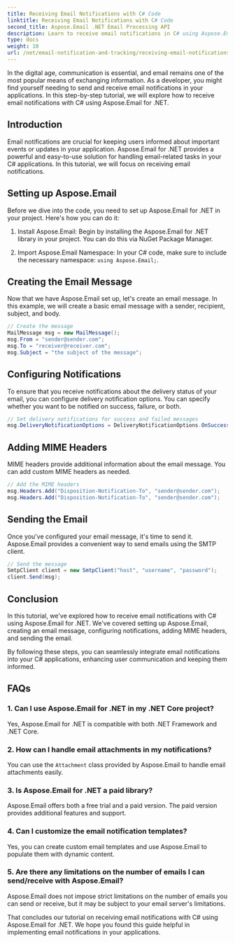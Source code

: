 ```yaml
---
title: Receiving Email Notifications with C# Code
linktitle: Receiving Email Notifications with C# Code
second_title: Aspose.Email .NET Email Processing API
description: Learn to receive email notifications in C# using Aspose.Email for .NET. Efficient code example provided.
type: docs
weight: 10
url: /net/email-notification-and-tracking/receiving-email-notifications-with-csharp-code/
---
```



In the digital age, communication is essential, and email remains one of the most popular means of exchanging information. As a developer, you might find yourself needing to send and receive email notifications in your applications. In this step-by-step tutorial, we will explore how to receive email notifications with C# using Aspose.Email for .NET.

## Introduction

Email notifications are crucial for keeping users informed about important events or updates in your application. Aspose.Email for .NET provides a powerful and easy-to-use solution for handling email-related tasks in your C# applications. In this tutorial, we will focus on receiving email notifications.

## Setting up Aspose.Email

Before we dive into the code, you need to set up Aspose.Email for .NET in your project. Here's how you can do it:

1. Install Aspose.Email: Begin by installing the Aspose.Email for .NET library in your project. You can do this via NuGet Package Manager.

2. Import Aspose.Email Namespace: In your C# code, make sure to include the necessary namespace: `using Aspose.Email;`.

## Creating the Email Message

Now that we have Aspose.Email set up, let's create an email message. In this example, we will create a basic email message with a sender, recipient, subject, and body.

```csharp
// Create the message
MailMessage msg = new MailMessage();
msg.From = "sender@sender.com";
msg.To = "receiver@receiver.com";
msg.Subject = "the subject of the message";
```

## Configuring Notifications

To ensure that you receive notifications about the delivery status of your email, you can configure delivery notification options. You can specify whether you want to be notified on success, failure, or both.

```csharp
// Set delivery notifications for success and failed messages
msg.DeliveryNotificationOptions = DeliveryNotificationOptions.OnSuccess | DeliveryNotificationOptions.OnFailure;
```

## Adding MIME Headers

MIME headers provide additional information about the email message. You can add custom MIME headers as needed.

```csharp
// Add the MIME headers
msg.Headers.Add("Disposition-Notification-To", "sender@sender.com");
msg.Headers.Add("Disposition-Notification-To", "sender@sender.com");
```

## Sending the Email

Once you've configured your email message, it's time to send it. Aspose.Email provides a convenient way to send emails using the SMTP client.

```csharp
// Send the message
SmtpClient client = new SmtpClient("host", "username", "password");
client.Send(msg);
```

## Conclusion

In this tutorial, we've explored how to receive email notifications with C# using Aspose.Email for .NET. We've covered setting up Aspose.Email, creating an email message, configuring notifications, adding MIME headers, and sending the email.

By following these steps, you can seamlessly integrate email notifications into your C# applications, enhancing user communication and keeping them informed.

## FAQs

### 1. Can I use Aspose.Email for .NET in my .NET Core project?
   Yes, Aspose.Email for .NET is compatible with both .NET Framework and .NET Core.

### 2. How can I handle email attachments in my notifications?
   You can use the `Attachment` class provided by Aspose.Email to handle email attachments easily.

### 3. Is Aspose.Email for .NET a paid library?
   Aspose.Email offers both a free trial and a paid version. The paid version provides additional features and support.

### 4. Can I customize the email notification templates?
   Yes, you can create custom email templates and use Aspose.Email to populate them with dynamic content.

### 5. Are there any limitations on the number of emails I can send/receive with Aspose.Email?
   Aspose.Email does not impose strict limitations on the number of emails you can send or receive, but it may be subject to your email server's limitations.

That concludes our tutorial on receiving email notifications with C# using Aspose.Email for .NET. We hope you found this guide helpful in implementing email notifications in your applications. 